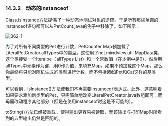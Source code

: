 ### 14.3.2　动态的instanceof

Class.isInstance方法提供了一种动态地测试对象的途径。于是所有那些单调的instanceof语句都可以从PetCount.java的例子中移除了。如下所示：

![362-1](../Images/image03142.jpeg)

为了对所有不同类型的Pet进行计数，PetCounter Map预加载了LiteralPetCreator.allTypes中的类型。这使用了net.mindview.util.MapData类，这个类接受一个Iteralbe（allTypes List）和一个常数值（在本例中是0），然后用allTypes中元素作为键，用0作为值，来填充Map。如果不预加载这个Map，那么你最终将只能对随机生成的类型进行计数，而不包括诸如Pet和Cat这样的基类型。

可以看到，isInstance()方法使我们不再需要instanceof表达式。此外，这意味着如果要求添加新类型的Pet，只需简单地改变LiteralPetCreator.java数组即可；而毋需改动程序其他部分（但是在使用instanceof时这是不可能的）。

toString()方法已经被重载，使得输出更容易被读取，而该输出与打印Map时所看到的典型输出仍然是匹配的。